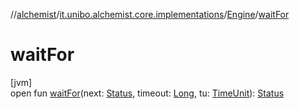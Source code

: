 //[alchemist](../../../index.md)/[it.unibo.alchemist.core.implementations](../index.md)/[Engine](index.md)/[waitFor](wait-for.md)

# waitFor

[jvm]\
open fun [waitFor](wait-for.md)(next: [Status](../../it.unibo.alchemist.core.interfaces/-status/index.md), timeout: [Long](https://kotlinlang.org/api/latest/jvm/stdlib/kotlin/-long/index.html), tu: [TimeUnit](https://docs.oracle.com/javase/8/docs/api/java/util/concurrent/TimeUnit.html)): [Status](../../it.unibo.alchemist.core.interfaces/-status/index.md)
